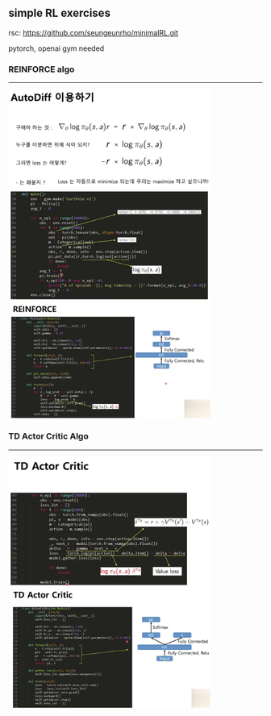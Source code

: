## simple RL exercises
rsc: https://github.com/seungeunrho/minimalRL.git

pytorch, openai gym needed


### REINFORCE algo
----------
<div>
<img width="400" src="https://github.com/sieun-Bae/rl-study/blob/master/image/1.png">
<img width="400" src="https://github.com/sieun-Bae/rl-study/blob/master/image/2.png">
<img width="400" src="https://github.com/sieun-Bae/rl-study/blob/master/image/3.png">
</div>

### TD Actor Critic Algo
----------
<div>
<img width="400" src="https://github.com/sieun-Bae/rl-study/blob/master/image/4.png">
<img width="400" src="https://github.com/sieun-Bae/rl-study/blob/master/image/5.png">
</div>
